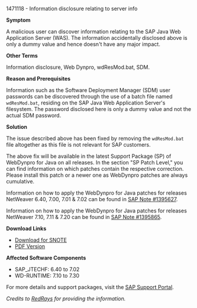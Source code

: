 1471118 - Information disclosure relating to server info

**Symptom**

A malicious user can discover information relating to the SAP Java Web Application Server (WAS). The information accidentally disclosed above is only a dummy value and hence doesn't have any major impact.

**Other Terms**

Information disclosure, Web Dynpro, wdResMod.bat, SDM.

**Reason and Prerequisites**

Information such as the Software Deployment Manager (SDM) user passwords can be discovered through the use of a batch file named `wdResMod.bat`, residing on the SAP Java Web Application Server's filesystem. The password disclosed here is only a dummy value and not the actual SDM password.

**Solution**

The issue described above has been fixed by removing the `wdResMod.bat` file altogether as this file is not relevant for SAP customers.

The above fix will be available in the latest Support Package (SP) of WebDynpro for Java on all releases. In the section "SP Patch Level," you can find information on which patches contain the respective correction. Please install this patch or a newer one as WebDynpro patches are always cumulative.

Information on how to apply the WebDynpro for Java patches for releases NetWeaver 6.40, 7.00, 7.01 & 7.02 can be found in [SAP Note #1395627](https://me.sap.com/notes/1395627).

Information on how to apply the WebDynpro for Java patches for releases NetWeaver 7.10, 7.11 & 7.20 can be found in [SAP Note #1395865](https://me.sap.com/notes/1395865).

**Download Links**

- [Download for SNOTE](https://notesdownloads.sap.com/note/0040000017035142017)
- [PDF Version](https://userapps.support.sap.com/sap/support/sfm/notes/print/0001471118?language=en-US&token=28EFAA0BA81C621E2BA9EFD5D29D425F)

**Affected Software Components**

- SAP_JTECHF: 6.40 to 7.02
- WD-RUNTIME: 7.10 to 7.30

For more details and support packages, visit the [SAP Support Portal](https://me.sap.com/).

*Credits to [RedRays](https://redrays.io) for providing the information.*